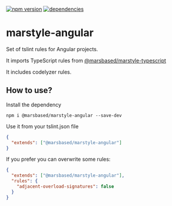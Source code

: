 [![npm version](https://badge.fury.io/js/%40marsbased%2Fmarstyle-angular.svg)](https://badge.fury.io/js/%40marsbased%2Fmarstyle-angular)
[![dependencies](https://david-dm.org/marsbased/marstyle?path=angular.svg)](https://david-dm.org/marsbased/marstyle?path=angular)

# marstyle-angular

Set of tslint rules for Angular projects.

It imports TypeScript rules from [@marsbased/marstyle-typescript](https://github.com/MarsBased/marstyle/tree/master/typescript)

It includes codelyzer rules.

## How to use?

Install the dependency

```shell
npm i @marsbased/marstyle-angular --save-dev
```

Use it from your tslint.json file

```json
{
  "extends": ["@marsbased/marstyle-angular"]
}
```

If you prefer you can overwrite some rules:

```json
{
  "extends": ["@marsbased/marstyle-angular"],
  "rules": {
    "adjacent-overload-signatures": false
  }
}
```
